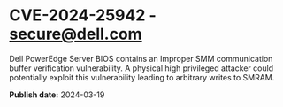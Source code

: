 # CVE-2024-25942 - secure@dell.com

Dell PowerEdge Server BIOS contains an Improper SMM communication buffer verification vulnerability. A physical high privileged attacker could potentially exploit this vulnerability leading to arbitrary writes to SMRAM.

**Publish date:** 2024-03-19
